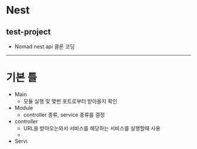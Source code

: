 # Nest
## test-project
- Nomad nest api 클론 코딩
-----
# 기본 틀 
- Main
    - 모듈 실행 및 몇번 포트로부터 받아올지 확인
- Module
    - controller 종류, service 종류를 결정
- controller
    - URL을 받아오는와서 서비스를 해당하는 서비스를 실행할때 사용
    - 
- Servi